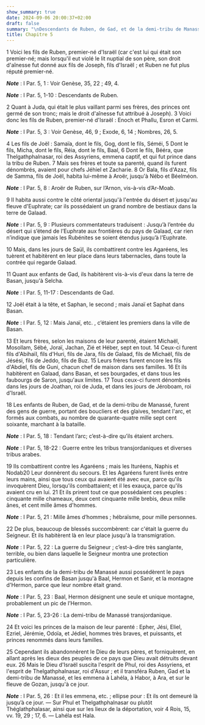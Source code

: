 ```yaml
---
show_summary: true
date: 2024-09-06 20:00:37+02:00
draft: false
summary: "\nDescendants de Ruben, de Gad, et de la demi-tribu de Manass\xE9.\n"
title: Chapitre 5
---
```





1 Voici les fils de Ruben, premier-né d'Israël (car c'est lui qui était son premier-né; mais lorsqu'il eut violé le lit nuptial de son père, son droit d'aînesse fut donné aux fils de Joseph, fils d'Israël ; et Ruben ne fut plus réputé premier-né.

***Note*** :  I Par. 5, 1 : Voir Genèse, 35, 22 ; 49, 4.

***Note*** :  I Par. 5, 1-10 : Descendants de Ruben.

2 Quant à Juda, qui était le plus vaillant parmi ses frères, des princes ont germé de son tronc; mais le droit d'aînesse fut attribué à Joseph). 3 Voici donc les fils de Ruben, premier-né d'Israël : Enoch et Phallu, Esron et Carmi.

***Note*** :  I Par. 5, 3 : Voir Genèse, 46, 9 ; Exode, 6, 14 ; Nombres, 26, 5.


4 Les fils de Joël : Samaïa, dont le fils, Gog, dont le fils, Séméi, 5 Dont le fils, Micha, dont le fils, Réia, dont le fils, Baal, 6 Dont le fils, Bééra, que Thelgathphalnasar, roi des Assyriens, emmena captif, et qui fut prince dans la tribu de Ruben. 7 Mais ses frères et toute sa parenté, quand ils furent dénombrés, avaient pour chefs Jéhiel et Zacharie. 8 Or Bala, fils d'Azaz, fils de Samma, fils de Joël, habita lui-même à Aroër, jusqu'à Nébo et Béelméon.

***Note*** :  I Par. 5, 8 : Aroër de Ruben, sur l’Arnon, vis-à-vis d’Ar-Moab.

9 Il habita aussi contre le côté oriental jusqu'à l'entrée du désert et jusqu'au fleuve d'Euphrate; car ils possédaient un grand nombre de bestiaux dans la terre de Galaad.

***Note*** :  I Par. 5, 9 : Plusieurs commentateurs traduisent : Jusqu’à l’entrée du désert qui s’étend de l’Euphrate aux frontières du pays de Galaad, car rien n’indique que jamais les Rubénites se soient étendus jusqu’à l’Euphrate.

10 Mais, dans les jours de Saül, ils combattirent contre les Agaréens, les tuèrent et habitèrent en leur place dans leurs tabernacles, dans toute la contrée qui regarde Galaad.


11 Quant aux enfants de Gad, ils habitèrent vis-à-vis d'eux dans la terre de Basan, jusqu'à Selcha.

***Note*** :  I Par. 5, 11-17 : Descendants de Gad.

12 Joël était à la tête, et Saphan, le second ; mais Janaï et Saphat dans Basan.

***Note*** :  I Par. 5, 12 : Mais Janaï, etc. , c’étaient les premiers dans la ville de Basan.

13 Et leurs frères, selon les maisons de leur parenté, étaient Michaël, Mosollam, Sébé, Joraï, Jachan, Zié et Héber, sept en tout. 14 Ceux-ci furent fils d'Abihaïl, fils d'Huri, fils de Jara, fils de Galaad, fils de Michaël, fils de Jésési, fils de Jeddo, fils de Buz. 15 Leurs frères furent encore les fils d'Abdiel, fils de Guni, chacun chef de maison dans ses familles. 16 Et ils habitèrent en Galaad, dans Basan, et ses bourgades, et dans tous les faubourgs de Saron, jusqu'aux limites. 17 Tous ceux-ci furent dénombrés dans les jours de Joathan, roi de Juda, et dans les jours de Jéroboam, roi d'Israël.


18 Les enfants de Ruben, de Gad, et de la demi-tribu de Manassé, furent des gens de guerre, portant des boucliers et des glaives, tendant l'arc, et formés aux combats, au nombre de quarante-quatre mille sept cent soixante, marchant à la bataille.

***Note*** :  I Par. 5, 18 : Tendant l’arc; c’est-à-dire qu’ils étaient archers.

***Note*** :  I Par. 5, 18-22 : Guerre entre les tribus transjordaniques et diverses tribus arabes.

19 Ils combattirent contre les Agaréens ; mais les Ituréens, Naphis et Nodab20 Leur donnèrent du secours. Et les Agaréens furent livrés entre leurs mains, ainsi que tous ceux qui avaient été avec eux, parce qu'ils invoquèrent Dieu, lorsqu'ils combattaient; et il les exauça, parce qu'ils avaient cru en lui. 21 Et ils prirent tout ce que possédaient ces peuples : cinquante mille chameaux, deux cent cinquante mille brebis, deux mille ânes, et cent mille âmes d'hommes.

***Note*** :  I Par. 5, 21 : Mille âmes d’hommes ; hébraïsme, pour mille personnes.

22 De plus, beaucoup de blessés succombèrent: car c'était la guerre du Seigneur. Et ils habitèrent là en leur place jusqu'à la transmigration.

***Note*** :  I Par. 5, 22 : La guerre du Seigneur ; c’est-à-dire très sanglante, terrible, ou bien dans laquelle le Seigneur montra une protection particulière.


23 Les enfants de la demi-tribu de Manassé aussi possédèrent le pays depuis les confins de Basan jusqu'à Baal, Hermon et Sanir, et la montagne d'Hermon, parce que leur nombre était grand.

***Note*** :  I Par. 5, 23 : Baal, Hermon désignent une seule et unique montagne, probablement un pic de l’Hermon.

***Note*** :  I Par. 5, 23-26 : La demi-tribu de Manassé transjordanique.

24 Et voici les princes de la maison de leur parenté : Epher, Jési, Eliel, Ezriel, Jérémie, Odoïa, et Jédiel, hommes très braves, et puissants, et princes renommés dans leurs familles.


25 Cependant ils abandonnèrent le Dieu de leurs pères, et forniquèrent, en allant après les dieux des peuples de ce pays que Dieu avait détruits devant eux. 26 Mais le Dieu d'Israël suscita l'esprit de Phul, roi des Assyriens, et l'esprit de Thelgathphalnasar, roi d'Assur ; et il transféra Ruben, Gad et la demi-tribu de Manassé, et les emmena à Lahéla, à Habor, à Ara, et sur le fleuve de Gozan, jusqu'à ce jour.

***Note*** :  I Par. 5, 26 : Et il les emmena, etc. ; ellipse pour : Et ils ont demeuré là jusqu’à ce jour. ― Sur Phul et Thelgathphalnasar ou plutôt Théglathphalasar, ainsi que sur les lieux de la déportation, voir 4 Rois, 15, vv. 19, 29 ; 17, 6. ― Lahéla est Hala.



